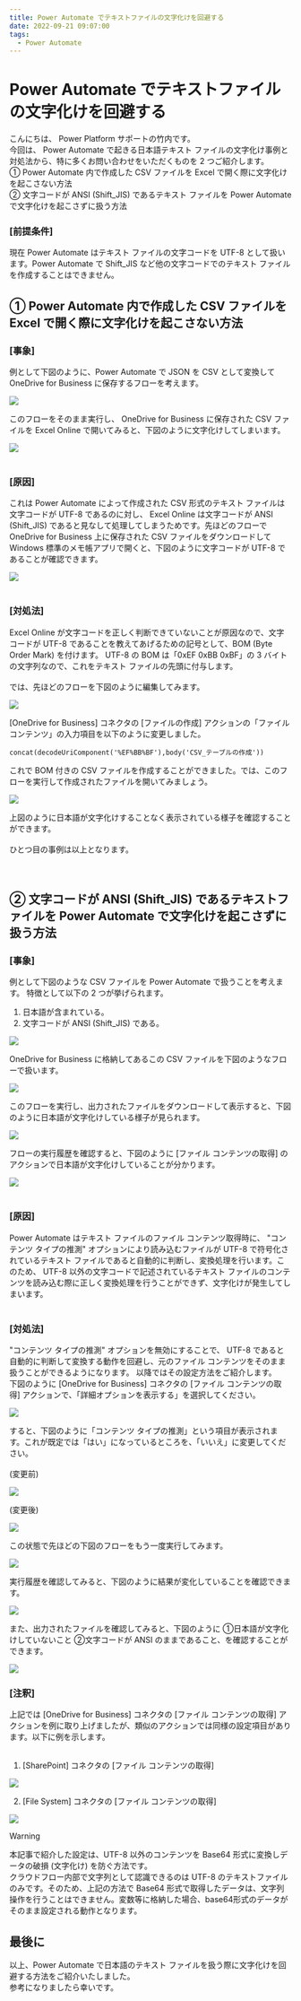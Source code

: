 ```yaml
---
title: Power Automate でテキストファイルの文字化けを回避する
date: 2022-09-21 09:07:00
tags:
  - Power Automate
---
```


# Power Automate でテキストファイルの文字化けを回避する

こんにちは、 Power Platform サポートの竹内です。  
今回は、 Power Automate で起きる日本語テキスト ファイルの文字化け事例と対処法から、特に多くお問い合わせをいただくものを 2 つご紹介します。  
① Power Automate 内で作成した CSV ファイルを Excel で開く際に文字化けを起こさない方法  
② 文字コードが ANSI (Shift_JIS) であるテキスト ファイルを Power Automate で文字化けを起こさずに扱う方法

### [前提条件]

現在 Power Automate はテキスト ファイルの文字コードを UTF-8 として扱います。Power Automate で Shift_JIS  など他の文字コードでのテキスト ファイルを作成することはできません。

<!-- more -->

## ① Power Automate 内で作成した CSV ファイルを Excel で開く際に文字化けを起こさない方法  

### [事象]

例として下図のように、Power Automate で JSON を CSV として変換して OneDrive for Business に保存するフローを考えます。  

![](./Avoid-Character-Corruption-Methods/image001.png)  

このフローをそのまま実行し、 OneDrive for Business に保存された CSV ファイルを Excel Online で開いてみると、下図のように文字化けしてしまいます。  
  
![](./Avoid-Character-Corruption-Methods/image002.png)  
<br />

### [原因]  

これは Power Automate によって作成された CSV 形式のテキスト ファイルは文字コードが UTF-8 であるのに対し、 Excel Online は文字コードが ANSI (Shift_JIS) であると見なして処理してしまうためです。先ほどのフローで OneDrive for Business 上に保存された CSV ファイルをダウンロードして Windows 標準のメモ帳アプリで開くと、下図のように文字コードが UTF-8 であることが確認できます。  

![](./Avoid-Character-Corruption-Methods/image003.png)  
<br />

### [対処法]  

Excel Online が文字コードを正しく判断できていないことが原因なので、文字コードが UTF-8 であることを教えてあげるための記号として、BOM (Byte Order Mark) を付けます。
UTF-8 の BOM は「0xEF 0xBB 0xBF」の 3 バイトの文字列なので、これをテキスト ファイルの先頭に付与します。  
<br />
では、先ほどのフローを下図のように編集してみます。  

![](./Avoid-Character-Corruption-Methods/image004.png)

[OneDrive for Business] コネクタの [ファイルの作成] アクションの「ファイル コンテンツ」の入力項目を以下のように変更しました。  

`concat(decodeUriComponent('%EF%BB%BF'),body('CSV_テーブルの作成'))`  

これで BOM 付きの CSV ファイルを作成することができました。では、このフローを実行して作成されたファイルを開いてみましょう。  

![](./Avoid-Character-Corruption-Methods/image005.png)

上図のように日本語が文字化けすることなく表示されている様子を確認することができます。  
<br />
ひとつ目の事例は以上となります。  
<br />
<br />

## ② 文字コードが ANSI (Shift_JIS) であるテキストファイルを Power Automate で文字化けを起こさずに扱う方法  

### [事象]  

例として下図のような CSV ファイルを Power Automate で扱うことを考えます。
特徴として以下の 2 つが挙げられます。  

1. 日本語が含まれている。  
2. 文字コードが ANSI (Shift_JIS) である。  

![](./Avoid-Character-Corruption-Methods/image006.png)  

OneDrive for Business に格納してあるこの CSV ファイルを下図のようなフローで扱います。  

![](./Avoid-Character-Corruption-Methods/image007.png)  

このフローを実行し、出力されたファイルをダウンロードして表示すると、下図のように日本語が文字化けしている様子が見られます。

![](./Avoid-Character-Corruption-Methods/image008.png)  

フローの実行履歴を確認すると、下図のように [ファイル コンテンツの取得] のアクションで日本語が文字化けしていることが分かります。  

![](./Avoid-Character-Corruption-Methods/image009.png)  
<br />

### [原因]  

Power Automate はテキスト ファイルのファイル コンテンツ取得時に、 "コンテンツ タイプの推測" オプションにより読み込むファイルが UTF-8 で符号化されているテキスト ファイルであると自動的に判断し、変換処理を行います。このため、 UTF-8 以外の文字コードで記述されているテキスト ファイルのコンテンツを読み込む際に正しく変換処理を行うことができず、文字化けが発生してしまいます。  
<br />

### [対処法]  

"コンテンツ タイプの推測" オプションを無効にすることで、 UTF-8 であると自動的に判断して変換する動作を回避し、元のファイル コンテンツをそのまま扱うことができるようになります。
以降ではその設定方法をご紹介します。  
下図のように [OneDrive for Business] コネクタの [ファイル コンテンツの取得] アクションで、「詳細オプションを表示する」を選択してください。

![](./Avoid-Character-Corruption-Methods/image010.png)  

すると、下図のように「コンテンツ タイプの推測」という項目が表示されます。これが既定では「はい」になっているところを、「いいえ」に変更してください。  
<br />
(変更前)

![](./Avoid-Character-Corruption-Methods/image011.png)  

(変更後)

![](./Avoid-Character-Corruption-Methods/image012.png)  

この状態で先ほどの下図のフローをもう一度実行してみます。  

![](./Avoid-Character-Corruption-Methods/image013.png)  

実行履歴を確認してみると、下図のように結果が変化していることを確認できます。  

![](./Avoid-Character-Corruption-Methods/image014.png)  

また、出力されたファイルを確認してみると、下図のように ①日本語が文字化けしていないこと ②文字コードが ANSI のままであること、を確認することができます。  

![](./Avoid-Character-Corruption-Methods/image015.png)
<br />

### [注釈]  

上記では [OneDrive for Business] コネクタの [ファイル コンテンツの取得] アクションを例に取り上げましたが、類似のアクションでは同様の設定項目があります。以下に例を示します。  
<br />

1. [SharePoint] コネクタの [ファイル コンテンツの取得]

![](./Avoid-Character-Corruption-Methods/image016.png)

2. [File System] コネクタの [ファイル コンテンツの取得]

![](./Avoid-Character-Corruption-Methods/image017.png)

> [!WARNING]
> 本記事で紹介した設定は、UTF-8 以外のコンテンツを Base64 形式に変換しデータの破損 (文字化け) を防ぐ方法です。   
クラウドフロー内部で文字列として認識できるのは UTF-8 のテキストファイルのみです。そのため、上記の方法で Base64 形式で取得したデータは、文字列操作を行うことはできません。変数等に格納した場合、base64形式のデータがそのまま設定される動作となります。
　

## 最後に

以上、Power Automate で日本語のテキスト ファイルを扱う際に文字化けを回避する方法をご紹介いたしました。  
参考になりましたら幸いです。  
